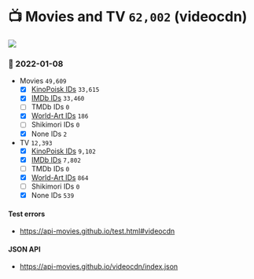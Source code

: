 # :tv: Movies and TV `62,002` (videocdn)

<a href="https://API-Movies.github.io"><img src="https://API-Movies.github.io/banner.png?cache"></a>

### :date: 2022-01-08
- Movies `49,609`
  - [x] <a href="https://API-Movies.github.io/videocdn/movie_kinopoisk_ids.json">KinoPoisk IDs</a> `33,615`
  - [x] <a href="https://API-Movies.github.io/videocdn/movie_imdb_ids.json">IMDb IDs</a> `33,460`
  - [ ] TMDb IDs `0`
  - [x] <a href="https://API-Movies.github.io/videocdn/movie_world_art_ids.json">World-Art IDs</a> `186`
  - [ ] Shikimori IDs `0`
  - [x] None IDs `2`
- TV `12,393`
  - [x] <a href="https://API-Movies.github.io/videocdn/tv_kinopoisk_ids.json">KinoPoisk IDs</a> `9,102`
  - [x] <a href="https://API-Movies.github.io/videocdn/tv_imdb_ids.json">IMDb IDs</a> `7,802`
  - [ ] TMDb IDs `0`
  - [x] <a href="https://API-Movies.github.io/videocdn/tv_world_art_ids.json">World-Art IDs</a> `864`
  - [ ] Shikimori IDs `0`
  - [x] None IDs `539`
#### Test errors
- <a href='https://api-movies.github.io/test.html#videocdn'>https://api-movies.github.io/test.html#videocdn</a>
#### JSON API
- <a href='https://api-movies.github.io/videocdn/index.json'>https://api-movies.github.io/videocdn/index.json</a>
